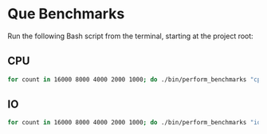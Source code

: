 # Que Benchmarks

Run the following Bash script from the terminal, starting at the project root:

## CPU
```bash
for count in 16000 8000 4000 2000 1000; do ./bin/perform_benchmarks "cpu" "$count"; done
```

## IO
```bash
for count in 16000 8000 4000 2000 1000; do ./bin/perform_benchmarks "io" "$count"; done
```

